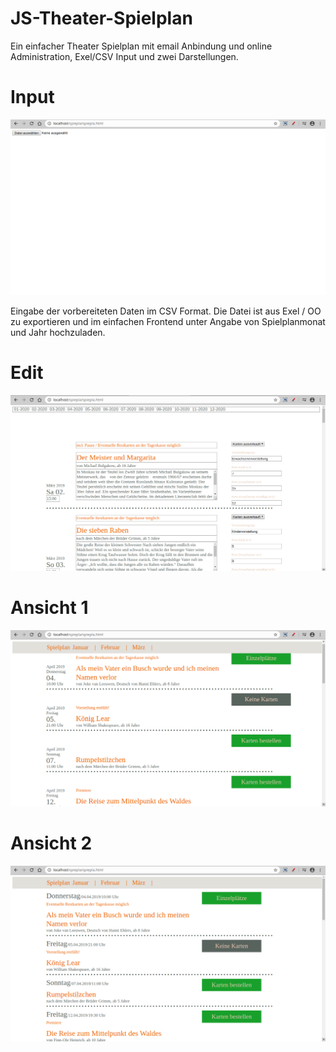 # JS-Theater-Spielplan
Ein einfacher Theater Spielplan mit email Anbindung und online Administration, Exel/CSV Input und zwei Darstellungen.

# Input

![Input-Ansicht](/doku/upload.png)

Eingabe der vorbereiteten Daten im CSV Format. Die Datei ist aus Exel / OO zu exportieren und im einfachen Frontend unter Angabe von Spielplanmonat und Jahr hochzuladen.

# Edit

![Edit-Ansicht](/doku/edit.png)

# Ansicht 1

![Spielplanansicht 1](/doku/ans1.png)

# Ansicht 2

![Spielplanansicht 2](/doku/ans2.png)
